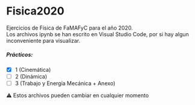 # Fisica2020
Ejercicios de Física de FaMAFyC para el año 2020.  
Los archivos ipynb se han escrito en Visual Studio Code, por si hay algun inconveniente para visualizar.  

##### Prácticos:
- [x] 1 (Cinemática)
- [ ] 2 (Dinámica)
- [ ] 3 (Trabajo y Energía Mecánica + Anexo)

:warning: Estos archivos pueden cambiar en cualquier momento
